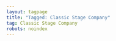 ```yaml
---
layout: tagpage
title: "Tagged: Classic Stage Company"
tag: Classic Stage Company
robots: noindex
---
```

